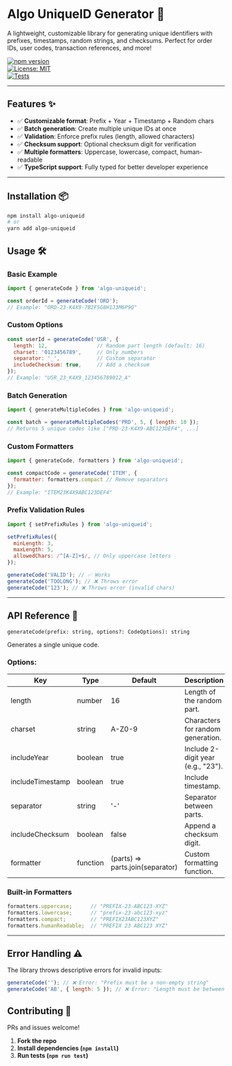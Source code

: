# Algo UniqueID Generator 🚀

A lightweight, customizable library for generating unique identifiers with prefixes, timestamps, random strings, and checksums. Perfect for order IDs, user codes, transaction references, and more!

[![npm version](https://img.shields.io/npm/v/algo-uniqueid)](https://www.npmjs.com/package/algo-uniqueid)  
[![License: MIT](https://img.shields.io/badge/License-MIT-blue.svg)](https://opensource.org/licenses/MIT)  
[![Tests](https://github.com/mrbest2019/algo-uniqueid/actions/workflows/tests.yml/badge.svg)](https://github.com/mrbest2019/algo-uniqueid/actions)

---

## Features ✨

- ✅ **Customizable format**: Prefix + Year + Timestamp + Random chars  
- ✅ **Batch generation**: Create multiple unique IDs at once  
- ✅ **Validation**: Enforce prefix rules (length, allowed characters)  
- ✅ **Checksum support**: Optional checksum digit for verification  
- ✅ **Multiple formatters**: Uppercase, lowercase, compact, human-readable  
- ✅ **TypeScript support**: Fully typed for better developer experience  

---

## Installation 📦

```bash
npm install algo-uniqueid
# or
yarn add algo-uniqueid
```



## Usage 🛠

### Basic Example

```js
import { generateCode } from 'algo-uniqueid';

const orderId = generateCode('ORD'); 
// Example: "ORD-23-K4X9-7B2F5G8H1J3M6P9Q"
```

### Custom Options

```js
const userId = generateCode('USR', {
  length: 12,                // Random part length (default: 16)
  charset: '0123456789',     // Only numbers
  separator: '_',            // Custom separator
  includeChecksum: true,     // Add a checksum
});
// Example: "USR_23_K4X9_123456789012_A"
```

### Batch Generation

```js
import { generateMultipleCodes } from 'algo-uniqueid';

const batch = generateMultipleCodes('PRD', 5, { length: 10 });
// Returns 5 unique codes like ["PRD-23-K4X9-ABC123DEF4", ...]
```

### Custom Formatters

```js
import { generateCode, formatters } from 'algo-uniqueid';

const compactCode = generateCode('ITEM', { 
  formatter: formatters.compact // Remove separators
});
// Example: "ITEM23K4X9ABC123DEF4"
```

### Prefix Validation Rules

```js
import { setPrefixRules } from 'algo-uniqueid';

setPrefixRules({
  minLength: 3,
  maxLength: 5,
  allowedChars: /^[A-Z]+$/, // Only uppercase letters
});

generateCode('VALID'); // ✅ Works  
generateCode('TOOLONG'); // ❌ Throws error  
generateCode('123'); // ❌ Throws error (invalid chars)
```

---

## API Reference 📖
`generateCode(prefix: string, options?: CodeOptions): string`

Generates a single unique code.

### Options:

| Key              | Type     | Default           | Description                                      |
|------------------|----------|-------------------|--------------------------------------------------|
| length          | number   | 16                | Length of the random part.                      |
| charset         | string   | A-Z0-9            | Characters for random generation.               |
| includeYear     | boolean  | true              | Include 2-digit year (e.g., "23").              |
| includeTimestamp| boolean  | true              | Include timestamp.                              |
| separator       | string   | '-'               | Separator between parts.                        |
| includeChecksum | boolean  | false             | Append a checksum digit.                        |
| formatter       | function | (parts) => parts.join(separator) | Custom formatting function.   |


### Built-in Formatters

```js
formatters.uppercase;      // "PREFIX-23-ABC123-XYZ"  
formatters.lowercase;      // "prefix-23-abc123-xyz"  
formatters.compact;        // "PREFIX23ABC123XYZ"  
formatters.humanReadable;  // "PREFIX 23 ABC123 XYZ"  
```

--- 

## Error Handling ⚠️
The library throws descriptive errors for invalid inputs:
```js
generateCode(''); // ❌ Error: "Prefix must be a non-empty string"
generateCode('AB', { length: 5 }); // ❌ Error: "Length must be between 8 and 64"
```

## Contributing 🤝
PRs and issues welcome!
1. **Fork the repo** 
2. **Install dependencies (`npm install`)**  
3. **Run tests (`npm run test`)**  
  